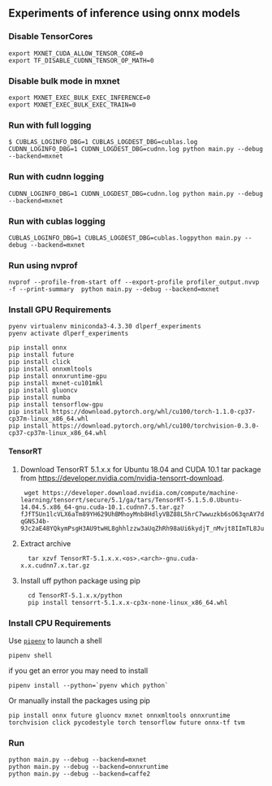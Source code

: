 ## Experiments of inference using onnx models

### Disable TensorCores

```
export MXNET_CUDA_ALLOW_TENSOR_CORE=0
export TF_DISABLE_CUDNN_TENSOR_OP_MATH=0
```

### Disable bulk mode in mxnet

```
export MXNET_EXEC_BULK_EXEC_INFERENCE=0
export MXNET_EXEC_BULK_EXEC_TRAIN=0
```

### Run with full logging

```
$ CUBLAS_LOGINFO_DBG=1 CUBLAS_LOGDEST_DBG=cublas.log CUDNN_LOGINFO_DBG=1 CUDNN_LOGDEST_DBG=cudnn.log python main.py --debug --backend=mxnet
```

### Run with cudnn logging

```
CUDNN_LOGINFO_DBG=1 CUDNN_LOGDEST_DBG=cudnn.log python main.py --debug --backend=mxnet
```

### Run with cublas logging

```
CUBLAS_LOGINFO_DBG=1 CUBLAS_LOGDEST_DBG=cublas.logpython main.py --debug --backend=mxnet
```

### Run using nvprof


```
nvprof --profile-from-start off --export-profile profiler_output.nvvp -f --print-summary  python main.py --debug --backend=mxnet
```

### Install GPU Requirements

```
pyenv virtualenv miniconda3-4.3.30 dlperf_experiments
pyenv activate dlperf_experiments

pip install onnx
pip install future
pip install click
pip install onnxmltools
pip install onnxruntime-gpu
pip install mxnet-cu101mkl
pip install gluoncv
pip install numba
pip install tensorflow-gpu
pip install https://download.pytorch.org/whl/cu100/torch-1.1.0-cp37-cp37m-linux_x86_64.whl
pip install https://download.pytorch.org/whl/cu100/torchvision-0.3.0-cp37-cp37m-linux_x86_64.whl
```

#### TensorRT

1. Download TensorRT 5.1.x.x for Ubuntu 18.04 and CUDA 10.1 tar package from https://developer.nvidia.com/nvidia-tensorrt-download.

        wget https://developer.download.nvidia.com/compute/machine-learning/tensorrt/secure/5.1/ga/tars/TensorRT-5.1.5.0.Ubuntu-14.04.5.x86_64-gnu.cuda-10.1.cudnn7.5.tar.gz?fJfT5Un1lcVLX6aTm89YH629UhBMhoyMnb8HdlyVBZ88L5hrC7wwuzkb6sO63qnAY7daItOQus4c3W26kXBA_lx85AUPzImocwEUruEBu03qDyHSUoVqCHBY5C46WL9tOfug-qGNSJ4b-9Jc2aE48YQkymPsgH3AU9twHL8ghhlzzw3aUqZhRh98aUi6kydjT_nMvjt8IImTL8Juhk3mmb_SHMW8mW8xlrs7RhfVKdTw70MRhMtRrQ

2. Extract archive

         tar xzvf TensorRT-5.1.x.x.<os>.<arch>-gnu.cuda-x.x.cudnn7.x.tar.gz

3. Install uff python package using pip

         cd TensorRT-5.1.x.x/python
         pip install tensorrt-5.1.x.x-cp3x-none-linux_x86_64.whl


### Install CPU Requirements

Use [`pipenv`](https://github.com/pypa/pipenv) to launch a shell

```
pipenv shell
```

if you get an error you may need to install

```
pipenv install --python=`pyenv which python`
```

Or manually install the packages using pip

```
pip install onnx future gluoncv mxnet onnxmltools onnxruntime torchvision click pycodestyle torch tensorflow future onnx-tf tvm
```


### Run

```
python main.py --debug --backend=mxnet
python main.py --debug --backend=onnxruntime
python main.py --debug --backend=caffe2
```
